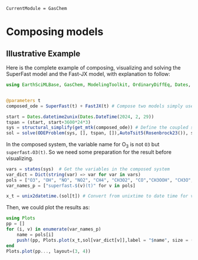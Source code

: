 ```@meta
CurrentModule = GasChem
```
# Composing models

## Illustrative Example
Here is the complete example of composing, visualizing and solving the SuperFast
model and the Fast-JX model, with explanation to follow:

```julia @example 1
using EarthSciMLBase, GasChem, ModelingToolkit, OrdinaryDiffEq, Dates, Unitful, DifferentialEquations


@parameters t
composed_ode = SuperFast(t) + FastJX(t) # Compose two models simply use the "+" operator

start = Dates.datetime2unix(Dates.DateTime(2024, 2, 29))
tspan = (start, start+3600*24*3)
sys = structural_simplify(get_mtk(composed_ode)) # Define the coupled system  
sol = solve(ODEProblem(sys, [], tspan, []),AutoTsit5(Rosenbrock23()), saveat=10.0) # Solve the coupled system
```

In the composed system, the variable name for O<sub>3</sub> is not ```O3``` but ```superfast₊O3(t)```. So we need some preparation for the result before visualizing. 

```julia @example 1 
vars = states(sys)  # Get the variables in the composed system
var_dict = Dict(string(var) => var for var in vars)
pols = ["O3", "OH", "NO", "NO2", "CH4", "CH3O2", "CO","CH3OOH", "CH3O", "DMS", "SO2", "ISOP"]
var_names_p = ["superfast₊$(v)(t)" for v in pols]

x_t = unix2datetime.(sol[t]) # Convert from unixtime to date time for visualizing 
```
Then, we could plot the results as:
```julia @example 1
using Plots
pp = []
for (i, v) in enumerate(var_names_p)
    name = pols[i]
    push!(pp, Plots.plot(x_t,sol[var_dict[v]],label = "$name", size = (1000, 600), xrotation=45))
end
Plots.plot(pp..., layout=(3, 4))
```

